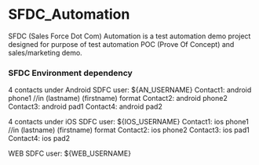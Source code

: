 # SFDC_Automation

SFDC (Sales Force Dot Com) Automation is a test automation demo project designed for purpose of test automation POC (Prove Of Concept) and sales/marketing demo.

### SFDC Environment dependency
4 contacts under Android SDFC user: ${AN_USERNAME}
Contact1: android phone1 //in (lastname) (firstname) format
Contact2: android phone2
Contact3: android pad1
Contact4: android pad2

4 contacts under iOS SDFC user: ${IOS_USERNAME} 
Contact1: ios phone1 //in (lastname) (firstname) format
Contact2: ios phone2
Contact3: ios pad1
Contact4: ios pad2

WEB SDFC user: ${WEB_USERNAME}
